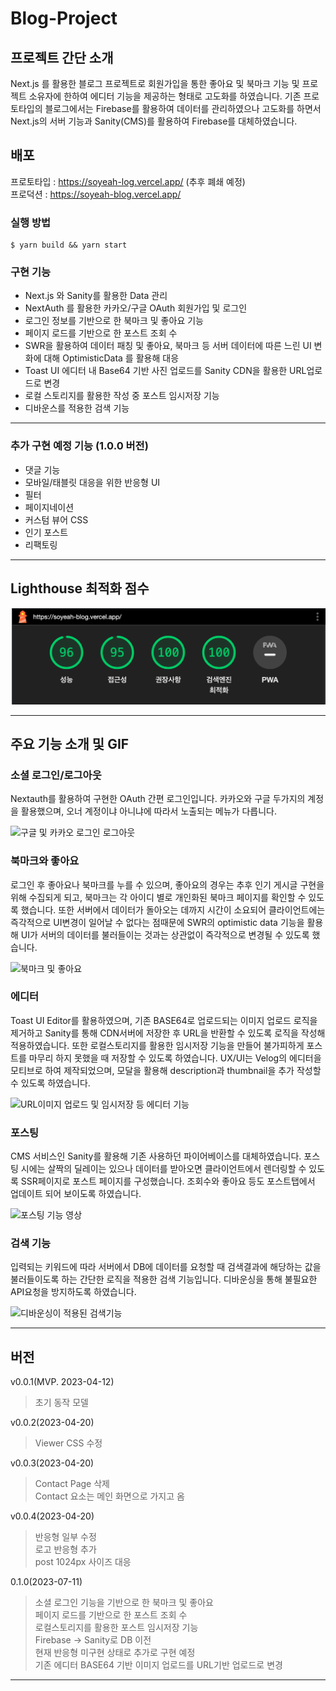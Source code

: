 # Blog-Project

## 프로젝트 간단 소개

Next.js 를 활용한 블로그 프로젝트로 회원가입을 통한 좋아요 및 북마크 기능 및 프로젝트 소유자에 한하여 에디터 기능을 제공하는 형태로 고도화를 하였습니다. 기존 프로토타입의 블로그에서는 Firebase를 활용하여 데이터를 관리하였으나 고도화를 하면서 Next.js의 서버 기능과 Sanity(CMS)를 활용하여 Firebase를 대체하였습니다.

## 배포

프로토타입 : https://soyeah-log.vercel.app/ (추후 폐쇄 예정)<br/>
프로덕션 : https://soyeah-blog.vercel.app/

### 실행 방법

```
$ yarn build && yarn start
```

### 구현 기능

- Next.js 와 Sanity를 활용한 Data 관리
- NextAuth 를 활용한 카카오/구글 OAuth 회원가입 및 로그인
- 로그인 정보를 기반으로 한 북마크 및 좋아요 기능
- 페이지 로드를 기반으로 한 포스트 조회 수
- SWR을 활용하여 데이터 패칭 및 좋아요, 북마크 등 서버 데이터에 따른 느린 UI 변화에 대해 OptimisticData 를 활용해 대응
- Toast UI 에디터 내 Base64 기반 사진 업로드를 Sanity CDN을 활용한 URL업로드로 변경
- 로컬 스토리지를 활용한 작성 중 포스트 임시저장 기능
- 디바운스를 적용한 검색 기능

---

### 추가 구현 예정 기능 (1.0.0 버전)

- 댓글 기능
- 모바일/태블릿 대응을 위한 반응형 UI
- 필터
- 페이지네이션
- 커스텀 뷰어 CSS
- 인기 포스트
- 리팩토링

---

## Lighthouse 최적화 점수

![라이트하우스 점수](./public/images/lighthouse-score.png)

---

## 주요 기능 소개 및 GIF

### 소셜 로그인/로그아웃

Nextauth를 활용하여 구현한 OAuth 간편 로그인입니다. 카카오와 구글 두가지의 계정을 활용했으며, 오너 계정이냐 아니냐에 따라서 노출되는 메뉴가 다릅니다.

![구글 및 카카오 로그인 로그아웃](./public/images/login-out.gif)

### 북마크와 좋아요

로그인 후 좋아요나 북마크를 누를 수 있으며, 좋아요의 경우는 추후 인기 게시글 구현을 위해 수집되게 되고, 북마크는 각 아이디 별로 개인화된 북마크 페이지를 확인할 수 있도록 했습니다. 또한 서버에서 데이터가 돌아오는 데까지 시간이 소요되어 클라이언트에는 즉각적으로 UI변경이 일어날 수 없다는 점때문에 SWR의 optimistic data 기능을 활용해 UI가 서버의 데이터를 불러들이는 것과는 상관없이 즉각적으로 변경될 수 있도록 했습니다.

![북마크 및 좋아요](./public/images/bookmarks.gif)

### 에디터

Toast UI Editor를 활용하였으며, 기존 BASE64로 업로드되는 이미지 업로드 로직을 제거하고 Sanity를 통해 CDN서버에 저장한 후 URL을 반환할 수 있도록 로직을 작성해 적용하였습니다. 또한 로컬스토리지를 활용한 임시저장 기능을 만들어 불가피하게 포스트를 마무리 하지 못했을 때 저장할 수 있도록 하였습니다.
UX/UI는 Velog의 에디터을 모티브로 하여 제작되었으며, 모달을 활용해 description과 thumbnail을 추가 작성할 수 있도록 하였습니다.

![URL이미지 업로드 및 임시저장 등 에디터 기능](./public/images/editor.gif)

### 포스팅

CMS 서비스인 Sanity를 활용해 기존 사용하던 파이어베이스를 대체하였습니다. 포스팅 시에는 살짝의 딜레이는 있으나 데이터를 받아오면 클라이언트에서 렌더링할 수 있도록 SSR페이지로 포스트 페이지를 구성했습니다. 조회수와 좋아요 등도 포스트탭에서 업데이트 되어 보이도록 하였습니다.

![포스팅 기능 영상](./public/images/posting.gif)

### 검색 기능

입력되는 키워드에 따라 서버에서 DB에 데이터를 요청할 때 검색결과에 해당하는 값을 불러들이도록 하는 간단한 로직을 적용한 검색 기능입니다. 디바운싱을 통해 불필요한 API요청을 방지하도록 하였습니다.

![디바운싱이 적용된 검색기능](./public/images/search.gif)

---

## 버전

v0.0.1(MVP. 2023-04-12)

> 초기 동작 모델

v0.0.2(2023-04-20)

> Viewer CSS 수정

v0.0.3(2023-04-20)

> Contact Page 삭제 <br/>
> Contact 요소는 메인 화면으로 가지고 옴 <br/>

v0.0.4(2023-04-20)

> 반응형 일부 수정<br/>
> 로고 반응형 추가<br/>
> post 1024px 사이즈 대응<br/>

0.1.0(2023-07-11)

> 소셜 로그인 기능을 기반으로 한 북마크 및 좋아요 <br/>
> 페이지 로드를 기반으로 한 포스트 조회 수 <br/>
> 로컬스토리지를 활용한 포스트 임시저장 기능 <br/>
> Firebase -> Sanity로 DB 이전 <br/>
> 현재 반응형 미구현 상태로 추가로 구현 예정 <br/>
> 기존 에디터 BASE64 기반 이미지 업로드를 URL기반 업로드로 변경 <br/>

---
